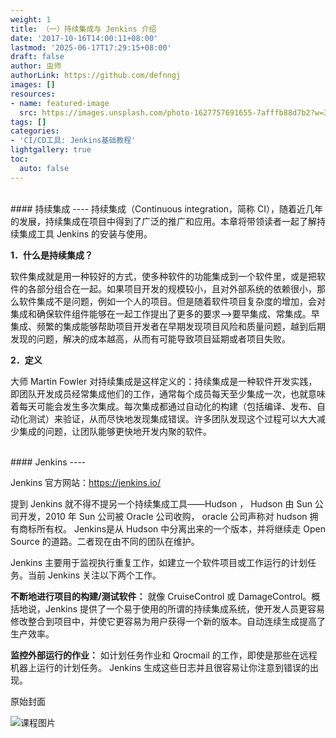```yaml
---
weight: 1
title: （一）持续集成与 Jenkins 介绍
date: '2017-10-16T14:00:11+08:00'
lastmod: '2025-06-17T17:29:15+08:00'
draft: false
author: 虫师
authorLink: https://github.com/defnngj
images: []
resources:
- name: featured-image
  src: https://images.unsplash.com/photo-1627757691655-7afffb88d7b2?w=300
tags: []
categories:
- 'CI/CD工具: Jenkins基础教程'
lightgallery: true
toc:
  auto: false
---
```




<br>
#### 持续集成
----
持续集成（Continuous integration，简称 CI），随着近几年的发展，持续集成在项目中得到了广泛的推广和应用。本章将带领读者一起了解持续集成工具 Jenkins 的安装与使用。

__1．什么是持续集成？__

软件集成就是用一种较好的方式，使多种软件的功能集成到一个软件里，或是把软件的各部分组合在一起。如果项目开发的规模较小，且对外部系统的依赖很小，那么软件集成不是问题，例如一个人的项目。但是随着软件项目复杂度的增加，会对集成和确保软件组件能够在一起工作提出了更多的要求-->要早集成、常集成。早集成、频繁的集成能够帮助项目开发者在早期发现项目风险和质量问题，越到后期发现的问题，解决的成本越高，从而有可能导致项目延期或者项目失败。

__2．定义__

大师 Martin Fowler 对持续集成是这样定义的：持续集成是一种软件开发实践，即团队开发成员经常集成他们的工作，通常每个成员每天至少集成一次，也就意味着每天可能会发生多次集成。每次集成都通过自动化的构建（包括编译、发布、自动化测试）来验证，从而尽快地发现集成错误。许多团队发现这个过程可以大大减少集成的问题，让团队能够更快地开发内聚的软件。

<br>
#### Jenkins
----

Jenkins 官方网站：https://jenkins.io/

提到 Jenkins 就不得不提另一个持续集成工具——Hudson ， Hudson 由 Sun 公司开发，2010 年 Sun 公司被 Oracle 公司收购， oracle 公司声称对 hudson 拥有商标所有权。 Jenkins是从 Hudson 中分离出来的一个版本，并将继续走 Open Source 的道路。二者现在由不同的团队在维护。

Jenkins 主要用于监视执行重复工作，如建立一个软件项目或工作运行的计划任务。当前 Jenkins 关注以下两个工作。

__不断地进行项目的构建/测试软件：__ 就像 CruiseControl 或 DamageControl。概括地说，Jenkins 提供了一个易于使用的所谓的持续集成系统，使开发人员更容易修改整合到项目中，并使它更容易为用户获得一个新的版本。自动连续生成提高了生产效率。

__监控外部运行的作业：__ 如计划任务作业和 Qrocmail 的工作，即使是那些在远程机器上运行的计划任务。 Jenkins 生成这些日志并且很容易让你注意到错误的出现。




原始封面

![课程图片](https://images.unsplash.com/photo-1627757691655-7afffb88d7b2?w=300)

